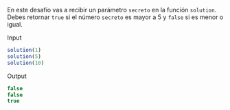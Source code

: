 En este desafío vas a recibir un parámetro `secreto` en la función `solution`. Debes retornar `true` si el número `secreto` es mayor a 5 y `false` si es menor o igual.

Input

```js
solution(1)
solution(5)
solution(10)
```

Output

```js
false
false
true
```
